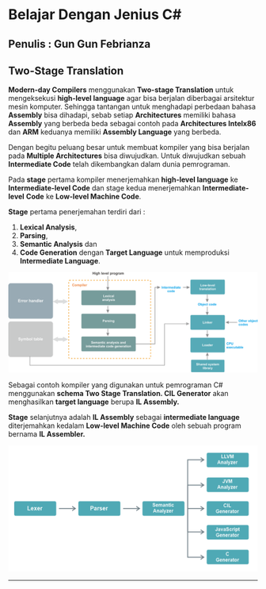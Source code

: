 # Belajar Dengan Jenius C#

## Penulis : Gun Gun Febrianza

## Two-Stage Translation

**Modern-day Compilers** menggunakan **Two-stage Translation** untuk mengeksekusi **high-level language** agar bisa berjalan diberbagai arsitektur mesin komputer. Sehingga tantangan untuk menghadapi perbedaan bahasa **Assembly** bisa dihadapi, sebab setiap **Architectures** memiliki bahasa **Assembly** yang berbeda beda sebagai contoh pada **Architectures Intelx86** dan **ARM** keduanya memiliki **Assembly Language** yang berbeda. 

Dengan begitu peluang besar untuk membuat kompiler yang bisa berjalan pada **Multiple Architectures** bisa diwujudkan. 
Untuk diwujudkan sebuah **Intermediate Code** telah dikembangkan dalam dunia pemrograman. 

Pada **stage** pertama kompiler menerjemahkan **high-level language** ke **Intermediate-level Code** dan stage kedua menerjemahkan **Intermediate-level** **Code** ke **Low-level Machine Code**. 

**Stage** pertama penerjemahan terdiri dari :

1. **Lexical Analysis**, 
2. **Parsing**, 
3. **Semantic Analysis** dan 
4. **Code Generation** dengan **Target Language** untuk memproduksi **Intermediate Language**.

![](../../../assets/TwoStageTranslation.png)

Sebagai contoh kompiler yang digunakan untuk pemrograman C# menggunakan **schema Two Stage Translation. CIL Generator** akan menghasilkan **target language** berupa **IL Assembly.** 

**Stage** selanjutnya adalah **IL Assembly** sebagai **intermediate language** diterjemahkan kedalam **Low-level Machine Code** oleh sebuah program bernama **IL Assembler.** 

![](../../../assets/IntermediateLanguageTarget.png)

---------------------

